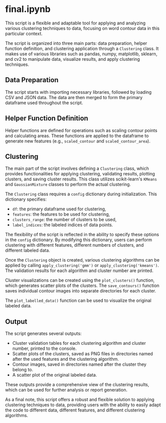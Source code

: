 # final.ipynb

This script is a flexible and adaptable tool for applying and analyzing various clustering techniques to data, focusing on word contour data in this particular context. 

The script is organized into three main parts: data preparation, helper function definition, and clustering application through a `Clustering` class. It makes use of various libraries such as pandas, numpy, matplotlib, sklearn, and cv2 to manipulate data, visualize results, and apply clustering techniques.

## Data Preparation

The script starts with importing necessary libraries, followed by loading CSV and JSON data. The data are then merged to form the primary dataframe used throughout the script.

## Helper Function Definition

Helper functions are defined for operations such as scaling contour points and calculating areas. These functions are applied to the dataframe to generate new features (e.g., `scaled_contour` and `scaled_contour_area`).

## Clustering

The main part of the script involves defining a `Clustering` class, which provides functionalities for applying clustering, validating results, plotting clusters, and saving cluster results. This class utilizes scikit-learn's `KMeans` and `GaussianMixture` classes to perform the actual clustering.

The `Clustering` class requires a `config` dictionary during initialization. This dictionary specifies:
- `df`: the primary dataframe used for clustering,
- `features`: the features to be used for clustering, 
- `clusters_range`: the number of clusters to be used, 
- `label_indices`: the labeled indices of data points.

The flexibility of the script is reflected in the ability to specify these options in the `config` dictionary. By modifying this dictionary, users can perform clustering with different features, different numbers of clusters, and different labeled data.

Once the `Clustering` object is created, various clustering algorithms can be applied by calling `apply_clustering('gmm')` or `apply_clustering('kmeans')`. The validation results for each algorithm and cluster number are printed.

Cluster visualizations can be created using the `plot_clusters()` function, which generates scatter plots of the clusters. The `save_contours()` function saves individual contour images into separate directories for each cluster.

The `plot_labelled_data()` function can be used to visualize the original labeled data.

## Output

The script generates several outputs:
- Cluster validation tables for each clustering algorithm and cluster number, printed to the console.
- Scatter plots of the clusters, saved as PNG files in directories named after the used features and the clustering algorithm.
- Contour images, saved in directories named after the cluster they belong to.
- A scatter plot of the original labeled data.

These outputs provide a comprehensive view of the clustering results, which can be used for further analysis or report generation. 

As a final note, this script offers a robust and flexible solution to applying clustering techniques to data, providing users with the ability to easily adapt the code to different data, different features, and different clustering algorithms.